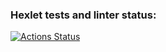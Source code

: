 ### Hexlet tests and linter status:
[![Actions Status](https://github.com/kotyarai/frontend-project-44/actions/workflows/hexlet-check.yml/badge.svg)](https://github.com/kotyarai/frontend-project-44/actions)